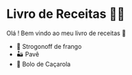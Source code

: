 # Livro de Receitas :man_cook:

Olá ! Bem vindo ao meu livro de receitas :wave:

- :chicken: Strogonoff de frango 
- :desert: Pavê 
- :cake: Bolo de Caçarola

